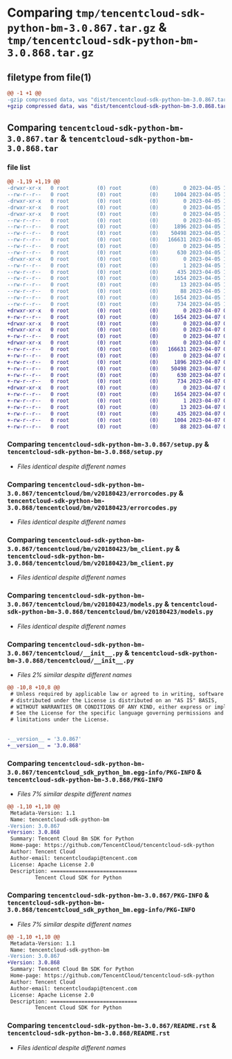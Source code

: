 # Comparing `tmp/tencentcloud-sdk-python-bm-3.0.867.tar.gz` & `tmp/tencentcloud-sdk-python-bm-3.0.868.tar.gz`

## filetype from file(1)

```diff
@@ -1 +1 @@
-gzip compressed data, was "dist/tencentcloud-sdk-python-bm-3.0.867.tar", last modified: Wed Apr  5 16:22:02 2023, max compression
+gzip compressed data, was "dist/tencentcloud-sdk-python-bm-3.0.868.tar", last modified: Fri Apr  7 00:19:39 2023, max compression
```

## Comparing `tencentcloud-sdk-python-bm-3.0.867.tar` & `tencentcloud-sdk-python-bm-3.0.868.tar`

### file list

```diff
@@ -1,19 +1,19 @@
-drwxr-xr-x   0 root         (0) root         (0)        0 2023-04-05 16:22:02.000000 tencentcloud-sdk-python-bm-3.0.867/
--rw-r--r--   0 root         (0) root         (0)     1004 2023-04-05 16:22:02.000000 tencentcloud-sdk-python-bm-3.0.867/setup.py
-drwxr-xr-x   0 root         (0) root         (0)        0 2023-04-05 16:22:02.000000 tencentcloud-sdk-python-bm-3.0.867/tencentcloud/
-drwxr-xr-x   0 root         (0) root         (0)        0 2023-04-05 16:22:02.000000 tencentcloud-sdk-python-bm-3.0.867/tencentcloud/bm/
-drwxr-xr-x   0 root         (0) root         (0)        0 2023-04-05 16:22:02.000000 tencentcloud-sdk-python-bm-3.0.867/tencentcloud/bm/v20180423/
--rw-r--r--   0 root         (0) root         (0)        0 2023-04-05 16:22:02.000000 tencentcloud-sdk-python-bm-3.0.867/tencentcloud/bm/v20180423/__init__.py
--rw-r--r--   0 root         (0) root         (0)     1896 2023-04-05 16:22:02.000000 tencentcloud-sdk-python-bm-3.0.867/tencentcloud/bm/v20180423/errorcodes.py
--rw-r--r--   0 root         (0) root         (0)    50498 2023-04-05 16:22:02.000000 tencentcloud-sdk-python-bm-3.0.867/tencentcloud/bm/v20180423/bm_client.py
--rw-r--r--   0 root         (0) root         (0)   166631 2023-04-05 16:22:02.000000 tencentcloud-sdk-python-bm-3.0.867/tencentcloud/bm/v20180423/models.py
--rw-r--r--   0 root         (0) root         (0)        0 2023-04-05 16:22:02.000000 tencentcloud-sdk-python-bm-3.0.867/tencentcloud/bm/__init__.py
--rw-r--r--   0 root         (0) root         (0)      630 2023-04-05 16:22:02.000000 tencentcloud-sdk-python-bm-3.0.867/tencentcloud/__init__.py
-drwxr-xr-x   0 root         (0) root         (0)        0 2023-04-05 16:22:02.000000 tencentcloud-sdk-python-bm-3.0.867/tencentcloud_sdk_python_bm.egg-info/
--rw-r--r--   0 root         (0) root         (0)        1 2023-04-05 16:22:02.000000 tencentcloud-sdk-python-bm-3.0.867/tencentcloud_sdk_python_bm.egg-info/dependency_links.txt
--rw-r--r--   0 root         (0) root         (0)      435 2023-04-05 16:22:02.000000 tencentcloud-sdk-python-bm-3.0.867/tencentcloud_sdk_python_bm.egg-info/SOURCES.txt
--rw-r--r--   0 root         (0) root         (0)     1654 2023-04-05 16:22:02.000000 tencentcloud-sdk-python-bm-3.0.867/tencentcloud_sdk_python_bm.egg-info/PKG-INFO
--rw-r--r--   0 root         (0) root         (0)       13 2023-04-05 16:22:02.000000 tencentcloud-sdk-python-bm-3.0.867/tencentcloud_sdk_python_bm.egg-info/top_level.txt
--rw-r--r--   0 root         (0) root         (0)       88 2023-04-05 16:22:02.000000 tencentcloud-sdk-python-bm-3.0.867/setup.cfg
--rw-r--r--   0 root         (0) root         (0)     1654 2023-04-05 16:22:02.000000 tencentcloud-sdk-python-bm-3.0.867/PKG-INFO
--rw-r--r--   0 root         (0) root         (0)      734 2023-04-05 16:22:02.000000 tencentcloud-sdk-python-bm-3.0.867/README.rst
+drwxr-xr-x   0 root         (0) root         (0)        0 2023-04-07 00:19:39.000000 tencentcloud-sdk-python-bm-3.0.868/
+-rw-r--r--   0 root         (0) root         (0)     1654 2023-04-07 00:19:39.000000 tencentcloud-sdk-python-bm-3.0.868/PKG-INFO
+drwxr-xr-x   0 root         (0) root         (0)        0 2023-04-07 00:19:39.000000 tencentcloud-sdk-python-bm-3.0.868/tencentcloud/
+drwxr-xr-x   0 root         (0) root         (0)        0 2023-04-07 00:19:39.000000 tencentcloud-sdk-python-bm-3.0.868/tencentcloud/bm/
+-rw-r--r--   0 root         (0) root         (0)        0 2023-04-07 00:19:39.000000 tencentcloud-sdk-python-bm-3.0.868/tencentcloud/bm/__init__.py
+drwxr-xr-x   0 root         (0) root         (0)        0 2023-04-07 00:19:39.000000 tencentcloud-sdk-python-bm-3.0.868/tencentcloud/bm/v20180423/
+-rw-r--r--   0 root         (0) root         (0)   166631 2023-04-07 00:19:39.000000 tencentcloud-sdk-python-bm-3.0.868/tencentcloud/bm/v20180423/models.py
+-rw-r--r--   0 root         (0) root         (0)        0 2023-04-07 00:19:39.000000 tencentcloud-sdk-python-bm-3.0.868/tencentcloud/bm/v20180423/__init__.py
+-rw-r--r--   0 root         (0) root         (0)     1896 2023-04-07 00:19:39.000000 tencentcloud-sdk-python-bm-3.0.868/tencentcloud/bm/v20180423/errorcodes.py
+-rw-r--r--   0 root         (0) root         (0)    50498 2023-04-07 00:19:39.000000 tencentcloud-sdk-python-bm-3.0.868/tencentcloud/bm/v20180423/bm_client.py
+-rw-r--r--   0 root         (0) root         (0)      630 2023-04-07 00:19:39.000000 tencentcloud-sdk-python-bm-3.0.868/tencentcloud/__init__.py
+-rw-r--r--   0 root         (0) root         (0)      734 2023-04-07 00:19:39.000000 tencentcloud-sdk-python-bm-3.0.868/README.rst
+drwxr-xr-x   0 root         (0) root         (0)        0 2023-04-07 00:19:39.000000 tencentcloud-sdk-python-bm-3.0.868/tencentcloud_sdk_python_bm.egg-info/
+-rw-r--r--   0 root         (0) root         (0)     1654 2023-04-07 00:19:39.000000 tencentcloud-sdk-python-bm-3.0.868/tencentcloud_sdk_python_bm.egg-info/PKG-INFO
+-rw-r--r--   0 root         (0) root         (0)        1 2023-04-07 00:19:39.000000 tencentcloud-sdk-python-bm-3.0.868/tencentcloud_sdk_python_bm.egg-info/dependency_links.txt
+-rw-r--r--   0 root         (0) root         (0)       13 2023-04-07 00:19:39.000000 tencentcloud-sdk-python-bm-3.0.868/tencentcloud_sdk_python_bm.egg-info/top_level.txt
+-rw-r--r--   0 root         (0) root         (0)      435 2023-04-07 00:19:39.000000 tencentcloud-sdk-python-bm-3.0.868/tencentcloud_sdk_python_bm.egg-info/SOURCES.txt
+-rw-r--r--   0 root         (0) root         (0)     1004 2023-04-07 00:19:39.000000 tencentcloud-sdk-python-bm-3.0.868/setup.py
+-rw-r--r--   0 root         (0) root         (0)       88 2023-04-07 00:19:39.000000 tencentcloud-sdk-python-bm-3.0.868/setup.cfg
```

### Comparing `tencentcloud-sdk-python-bm-3.0.867/setup.py` & `tencentcloud-sdk-python-bm-3.0.868/setup.py`

 * *Files identical despite different names*

### Comparing `tencentcloud-sdk-python-bm-3.0.867/tencentcloud/bm/v20180423/errorcodes.py` & `tencentcloud-sdk-python-bm-3.0.868/tencentcloud/bm/v20180423/errorcodes.py`

 * *Files identical despite different names*

### Comparing `tencentcloud-sdk-python-bm-3.0.867/tencentcloud/bm/v20180423/bm_client.py` & `tencentcloud-sdk-python-bm-3.0.868/tencentcloud/bm/v20180423/bm_client.py`

 * *Files identical despite different names*

### Comparing `tencentcloud-sdk-python-bm-3.0.867/tencentcloud/bm/v20180423/models.py` & `tencentcloud-sdk-python-bm-3.0.868/tencentcloud/bm/v20180423/models.py`

 * *Files identical despite different names*

### Comparing `tencentcloud-sdk-python-bm-3.0.867/tencentcloud/__init__.py` & `tencentcloud-sdk-python-bm-3.0.868/tencentcloud/__init__.py`

 * *Files 2% similar despite different names*

```diff
@@ -10,8 +10,8 @@
 # Unless required by applicable law or agreed to in writing, software
 # distributed under the License is distributed on an "AS IS" BASIS,
 # WITHOUT WARRANTIES OR CONDITIONS OF ANY KIND, either express or implied.
 # See the License for the specific language governing permissions and
 # limitations under the License.
 
 
-__version__ = '3.0.867'
+__version__ = '3.0.868'
```

### Comparing `tencentcloud-sdk-python-bm-3.0.867/tencentcloud_sdk_python_bm.egg-info/PKG-INFO` & `tencentcloud-sdk-python-bm-3.0.868/PKG-INFO`

 * *Files 7% similar despite different names*

```diff
@@ -1,10 +1,10 @@
 Metadata-Version: 1.1
 Name: tencentcloud-sdk-python-bm
-Version: 3.0.867
+Version: 3.0.868
 Summary: Tencent Cloud Bm SDK for Python
 Home-page: https://github.com/TencentCloud/tencentcloud-sdk-python
 Author: Tencent Cloud
 Author-email: tencentcloudapi@tencent.com
 License: Apache License 2.0
 Description: ============================
         Tencent Cloud SDK for Python
```

### Comparing `tencentcloud-sdk-python-bm-3.0.867/PKG-INFO` & `tencentcloud-sdk-python-bm-3.0.868/tencentcloud_sdk_python_bm.egg-info/PKG-INFO`

 * *Files 7% similar despite different names*

```diff
@@ -1,10 +1,10 @@
 Metadata-Version: 1.1
 Name: tencentcloud-sdk-python-bm
-Version: 3.0.867
+Version: 3.0.868
 Summary: Tencent Cloud Bm SDK for Python
 Home-page: https://github.com/TencentCloud/tencentcloud-sdk-python
 Author: Tencent Cloud
 Author-email: tencentcloudapi@tencent.com
 License: Apache License 2.0
 Description: ============================
         Tencent Cloud SDK for Python
```

### Comparing `tencentcloud-sdk-python-bm-3.0.867/README.rst` & `tencentcloud-sdk-python-bm-3.0.868/README.rst`

 * *Files identical despite different names*

